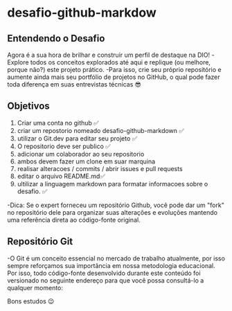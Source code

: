 # desafio-github-markdow
## Entendendo o Desafio
Agora é a sua hora de brilhar e construir um perfil de destaque na DIO! 
-Explore todos os conceitos explorados até aqui e replique (ou melhore, porque não?) este projeto prático. 
-Para isso, crie seu próprio repositório e aumente ainda mais seu portfólio de projetos no GitHub, o qual pode fazer toda diferença em suas entrevistas técnicas 😎
## Objetivos
1. Criar uma conta no github ✅
2. criar um repostorio nomeado desafio-github-markdown ✅
3. utilizar o Git.dev para editar seu projeto ✅
4. O repositorio deve ser publico ✅
5. adicionar um colaborador ao seu repositorio
6. ambos devem fazer um clone em suar marquina 
7. realisar alteracoes / commits / abrir issues e pull requests 
8. editar o arquivo README.md✅
9. ultilizar a linguagem markdown para  formatar  informacoes sobre o desafio. ✅
    
-Dica: Se o expert forneceu um repositório Github, você pode dar um "fork" no repositório dele para organizar suas alterações e evoluções mantendo uma referência direta ao código-fonte original.

## Repositório Git
-O Git é um conceito essencial no mercado de trabalho atualmente, por isso sempre reforçamos sua importância em nossa metodologia educacional. Por isso, todo código-fonte desenvolvido durante este conteúdo foi versionado no seguinte endereço para que você possa consultá-lo a qualquer momento:

 
Bons estudos 😉
